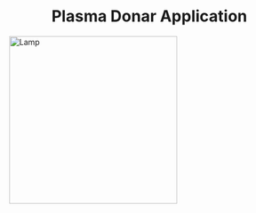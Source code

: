 <h1 align="center">Plasma Donar Application</h1>

<img src="https://drive.google.com/file/d/1CNsYDu0KArysHF_-bbhSeNDEgs-h2Z_3/view" alt="Lamp" width="302" height="302">
</p>
